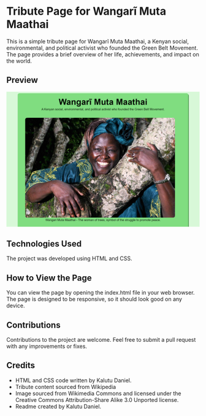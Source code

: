 # Tribute Page for Wangarĩ Muta Maathai
This is a simple tribute page for Wangarĩ Muta Maathai, a Kenyan social, environmental, and political activist who founded the Green Belt Movement. The page provides a brief overview of her life, achievements, and impact on the world.

## Preview
![Tribute Page Website Preview](images/tribute-page.PNG)

## Technologies Used
The project was developed using HTML and CSS.

## How to View the Page
You can view the page by opening the index.html file in your web browser. The page is designed to be responsive, so it should look good on any device.

## Contributions
Contributions to the project are welcome. Feel free to submit a pull request with any improvements or fixes.

## Credits
- HTML and CSS code written by Kalutu Daniel.
- Tribute content sourced from Wikipedia
- Image sourced from Wikimedia Commons and licensed under the Creative Commons Attribution-Share Alike 3.0 Unported license.
- Readme created by Kalutu Daniel.
